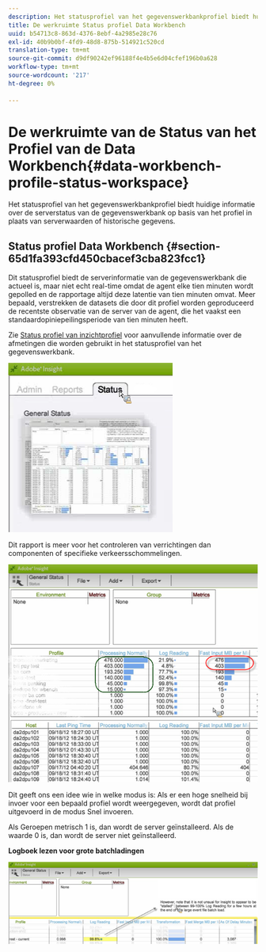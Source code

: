 ```yaml
---
description: Het statusprofiel van het gegevenswerkbankprofiel biedt huidige informatie over de serverstatus van de gegevenswerkbank op basis van het profiel in plaats van serverwaarden of historische gegevens.
title: De werkruimte Status profiel Data Workbench
uuid: b54713c8-863d-4376-8ebf-4a2985e28c76
exl-id: 40b9b0bf-4fd9-48d8-875b-514921c520cd
translation-type: tm+mt
source-git-commit: d9df90242ef96188f4e4b5e6d04cfef196b0a628
workflow-type: tm+mt
source-wordcount: '217'
ht-degree: 0%

---
```


# De werkruimte van de Status van het Profiel van de Data Workbench{#data-workbench-profile-status-workspace}

Het statusprofiel van het gegevenswerkbankprofiel biedt huidige informatie over de serverstatus van de gegevenswerkbank op basis van het profiel in plaats van serverwaarden of historische gegevens.

## Status profiel Data Workbench {#section-65d1fa393cfd450cbacef3cba823fcc1}

Dit statusprofiel biedt de serverinformatie van de gegevenswerkbank die actueel is, maar niet echt real-time omdat de agent elke tien minuten wordt gepolled en de rapportage altijd deze latentie van tien minuten omvat. Meer bepaald, verstrekken de datasets die door dit profiel worden geproduceerd de recentste observatie van de server van de agent, die het vaakst een standaardopiniepeilingsperiode van tien minuten heeft.

Zie [Status profiel van inzichtprofiel](../../../home/monitoring-installation/monitoring-profiles/monitoring-profile-using.md#concept-d4cd7da41c8a42bab4aea25418264e64) voor aanvullende informatie over de afmetingen die worden gebruikt in het statusprofiel van het gegevenswerkbank.

![](assets/Status_General_Status.png)

Dit rapport is meer voor het controleren van verrichtingen dan componenten of specifieke verkeersschommelingen.

![](assets/Status_General_page.png)

Dit geeft ons een idee wie in welke modus is: Als er een hoge snelheid bij invoer voor een bepaald profiel wordt weergegeven, wordt dat profiel uitgevoerd in de modus Snel invoeren.

Als Geroepen metrisch 1 is, dan wordt de server geïnstalleerd. Als de waarde 0 is, dan wordt de server niet geïnstalleerd.

**Logboek lezen voor grote batchladingen**

![](assets/Status_General_stalled_log.png)

